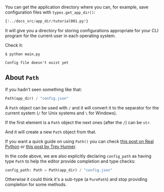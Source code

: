 You can get the application directory where you can, for example, save configuration files with `types.get_app_dir()`:

```Python hl_lines="9"
{!../docs_src/app_dir/tutorial001.py!}
```

It will give you a directory for storing configurations appropriate for your CLI program for the current user in each operating system.

Check it:

<div class="termy">

```console
$ python main.py

Config file doesn't exist yet
```

</div>

## About `Path`

If you hadn't seen something like that:

```Python
Path(app_dir) / "config.json"
```

A `Path` object can be used with `/` and it will convert it to the separator for the current system (`/` for Unix systems and `\` for Windows).

If the first element is a `Path` object the next ones (after the `/`) can be `str`.

And it will create a new `Path` object from that.

If you want a quick guide on using `Path()` you can check <a href="https://realpython.com/python-pathlib/" class="external-link" target="_blank">this post on Real Python</a> or <a href="https://treyhunner.com/2018/12/why-you-should-be-using-pathlib/" class="external-link" target="_blank">this post by Trey Hunner</a>.

In the code above, we are also explicitly declaring `config_path` as having type `Path` to help the editor provide completion and type checks:

```Python
config_path: Path = Path(app_dir) / "config.json"
```

Otherwise it could think it's a sub-type (a `PurePath`) and stop providing completion for some methods.
